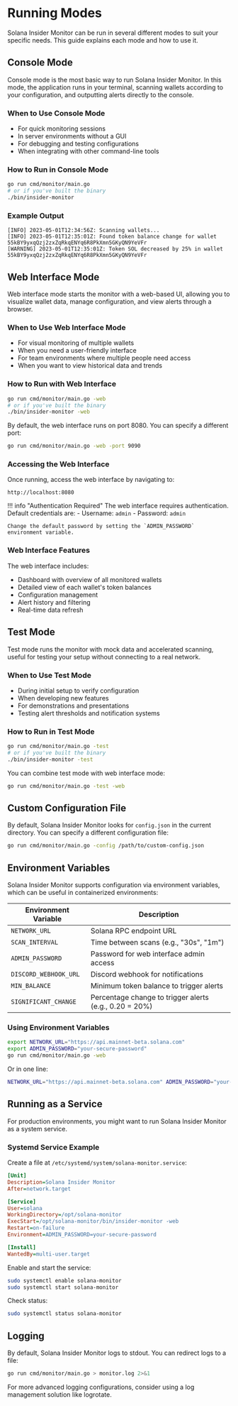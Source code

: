 # Running Modes

Solana Insider Monitor can be run in several different modes to suit your specific needs. This guide explains each mode and how to use it.

## Console Mode

Console mode is the most basic way to run Solana Insider Monitor. In this mode, the application runs in your terminal, scanning wallets according to your configuration, and outputting alerts directly to the console.

### When to Use Console Mode

- For quick monitoring sessions
- In server environments without a GUI
- For debugging and testing configurations
- When integrating with other command-line tools

### How to Run in Console Mode

```bash
go run cmd/monitor/main.go
# or if you've built the binary
./bin/insider-monitor
```

### Example Output

```
[INFO] 2023-05-01T12:34:56Z: Scanning wallets...
[INFO] 2023-05-01T12:35:01Z: Found token balance change for wallet 55kBY9yxqQzj2zxZqRkqENYq6R8PkXmn5GKyQN9YeVFr
[WARNING] 2023-05-01T12:35:01Z: Token SOL decreased by 25% in wallet 55kBY9yxqQzj2zxZqRkqENYq6R8PkXmn5GKyQN9YeVFr
```

## Web Interface Mode

Web interface mode starts the monitor with a web-based UI, allowing you to visualize wallet data, manage configuration, and view alerts through a browser.

### When to Use Web Interface Mode

- For visual monitoring of multiple wallets
- When you need a user-friendly interface
- For team environments where multiple people need access
- When you want to view historical data and trends

### How to Run with Web Interface

```bash
go run cmd/monitor/main.go -web
# or if you've built the binary
./bin/insider-monitor -web
```

By default, the web interface runs on port 8080. You can specify a different port:

```bash
go run cmd/monitor/main.go -web -port 9090
```

### Accessing the Web Interface

Once running, access the web interface by navigating to:
```
http://localhost:8080
```

!!! info "Authentication Required"
    The web interface requires authentication. Default credentials are:
    - Username: `admin`
    - Password: `admin`

    Change the default password by setting the `ADMIN_PASSWORD` environment variable.

### Web Interface Features

The web interface includes:

- Dashboard with overview of all monitored wallets
- Detailed view of each wallet's token balances
- Configuration management
- Alert history and filtering
- Real-time data refresh

## Test Mode

Test mode runs the monitor with mock data and accelerated scanning, useful for testing your setup without connecting to a real network.

### When to Use Test Mode

- During initial setup to verify configuration
- When developing new features
- For demonstrations and presentations
- Testing alert thresholds and notification systems

### How to Run in Test Mode

```bash
go run cmd/monitor/main.go -test
# or if you've built the binary
./bin/insider-monitor -test
```

You can combine test mode with web interface mode:

```bash
go run cmd/monitor/main.go -test -web
```

## Custom Configuration File

By default, Solana Insider Monitor looks for `config.json` in the current directory. You can specify a different configuration file:

```bash
go run cmd/monitor/main.go -config /path/to/custom-config.json
```

## Environment Variables

Solana Insider Monitor supports configuration via environment variables, which can be useful in containerized environments:

| Environment Variable | Description |
| ------------------- | ----------- |
| `NETWORK_URL` | Solana RPC endpoint URL |
| `SCAN_INTERVAL` | Time between scans (e.g., "30s", "1m") |
| `ADMIN_PASSWORD` | Password for web interface admin access |
| `DISCORD_WEBHOOK_URL` | Discord webhook for notifications |
| `MIN_BALANCE` | Minimum token balance to trigger alerts |
| `SIGNIFICANT_CHANGE` | Percentage change to trigger alerts (e.g., 0.20 = 20%) |

### Using Environment Variables

```bash
export NETWORK_URL="https://api.mainnet-beta.solana.com"
export ADMIN_PASSWORD="your-secure-password"
go run cmd/monitor/main.go -web
```

Or in one line:

```bash
NETWORK_URL="https://api.mainnet-beta.solana.com" ADMIN_PASSWORD="your-secure-password" go run cmd/monitor/main.go -web
```

## Running as a Service

For production environments, you might want to run Solana Insider Monitor as a system service.

### Systemd Service Example

Create a file at `/etc/systemd/system/solana-monitor.service`:

```ini
[Unit]
Description=Solana Insider Monitor
After=network.target

[Service]
User=solana
WorkingDirectory=/opt/solana-monitor
ExecStart=/opt/solana-monitor/bin/insider-monitor -web
Restart=on-failure
Environment=ADMIN_PASSWORD=your-secure-password

[Install]
WantedBy=multi-user.target
```

Enable and start the service:

```bash
sudo systemctl enable solana-monitor
sudo systemctl start solana-monitor
```

Check status:

```bash
sudo systemctl status solana-monitor
```

## Logging

By default, Solana Insider Monitor logs to stdout. You can redirect logs to a file:

```bash
go run cmd/monitor/main.go > monitor.log 2>&1
```

For more advanced logging configurations, consider using a log management solution like logrotate.
